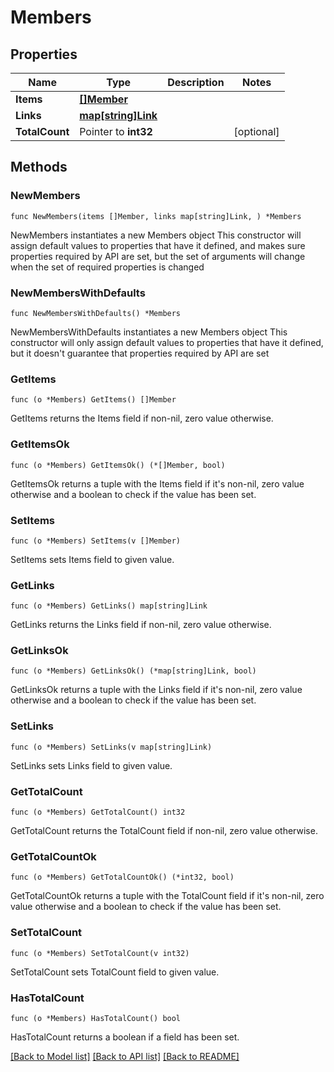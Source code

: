 # Members

## Properties

Name | Type | Description | Notes
------------ | ------------- | ------------- | -------------
**Items** | [**[]Member**](Member.md) |  | 
**Links** | [**map[string]Link**](Link.md) |  | 
**TotalCount** | Pointer to **int32** |  | [optional] 

## Methods

### NewMembers

`func NewMembers(items []Member, links map[string]Link, ) *Members`

NewMembers instantiates a new Members object
This constructor will assign default values to properties that have it defined,
and makes sure properties required by API are set, but the set of arguments
will change when the set of required properties is changed

### NewMembersWithDefaults

`func NewMembersWithDefaults() *Members`

NewMembersWithDefaults instantiates a new Members object
This constructor will only assign default values to properties that have it defined,
but it doesn't guarantee that properties required by API are set

### GetItems

`func (o *Members) GetItems() []Member`

GetItems returns the Items field if non-nil, zero value otherwise.

### GetItemsOk

`func (o *Members) GetItemsOk() (*[]Member, bool)`

GetItemsOk returns a tuple with the Items field if it's non-nil, zero value otherwise
and a boolean to check if the value has been set.

### SetItems

`func (o *Members) SetItems(v []Member)`

SetItems sets Items field to given value.


### GetLinks

`func (o *Members) GetLinks() map[string]Link`

GetLinks returns the Links field if non-nil, zero value otherwise.

### GetLinksOk

`func (o *Members) GetLinksOk() (*map[string]Link, bool)`

GetLinksOk returns a tuple with the Links field if it's non-nil, zero value otherwise
and a boolean to check if the value has been set.

### SetLinks

`func (o *Members) SetLinks(v map[string]Link)`

SetLinks sets Links field to given value.


### GetTotalCount

`func (o *Members) GetTotalCount() int32`

GetTotalCount returns the TotalCount field if non-nil, zero value otherwise.

### GetTotalCountOk

`func (o *Members) GetTotalCountOk() (*int32, bool)`

GetTotalCountOk returns a tuple with the TotalCount field if it's non-nil, zero value otherwise
and a boolean to check if the value has been set.

### SetTotalCount

`func (o *Members) SetTotalCount(v int32)`

SetTotalCount sets TotalCount field to given value.

### HasTotalCount

`func (o *Members) HasTotalCount() bool`

HasTotalCount returns a boolean if a field has been set.


[[Back to Model list]](../README.md#documentation-for-models) [[Back to API list]](../README.md#documentation-for-api-endpoints) [[Back to README]](../README.md)


